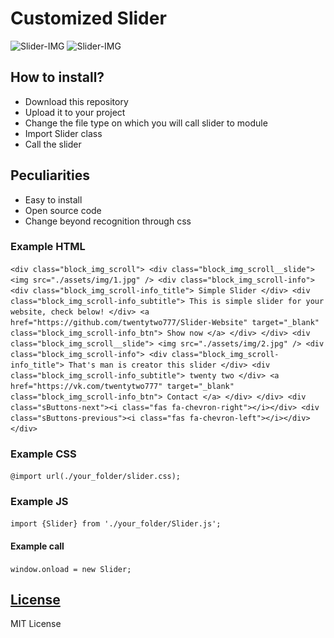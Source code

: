 # Customized Slider
![Slider-IMG](https://i.imgur.com/3K7TCrP.jpg)
![Slider-IMG](https://i.imgur.com/jMv5aFC.jpg)

## How to install?
- Download this repository
- Upload it to your project
- Change the file type on which you will call slider to module
- Import Slider class
- Call the slider

## Peculiarities
- Easy to install
- Open source code
- Change beyond recognition through css

### Example HTML
`
    <div class="block_img_scroll">
        <div class="block_img_scroll__slide">
            <img src="./assets/img/1.jpg" />
            <div class="block_img_scroll-info">
                <div class="block_img_scroll-info_title">
                    Simple Slider
                </div>
                <div class="block_img_scroll-info_subtitle">
                    This is simple slider for your website, check below!
                </div>
                <a href="https://github.com/twentytwo777/Slider-Website" target="_blank" class="block_img_scroll-info_btn">
                    Show now
                </a>
            </div>
        </div>
        <div class="block_img_scroll__slide">
            <img src="./assets/img/2.jpg" />
            <div class="block_img_scroll-info">
                <div class="block_img_scroll-info_title">
                    That's man is creator this slider
                </div>
                <div class="block_img_scroll-info_subtitle">
                    twenty two
                </div>
                <a href="https://vk.com/twentytwo777" target="_blank" class="block_img_scroll-info_btn">
                    Contact
                </a>
            </div>
        </div>
        <div class="sButtons-next"><i class="fas fa-chevron-right"></i></div>
        <div class="sButtons-previous"><i class="fas fa-chevron-left"></i></div>
    </div>
`

### Example CSS
`@import url(./your_folder/slider.css);`

### Example JS
`import {Slider} from './your_folder/Slider.js';`
#### Example call
`window.onload = new Slider;`

## [License](LICENSE)
MIT License